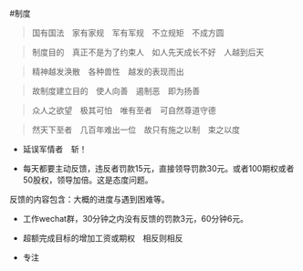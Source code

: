 #制度

>国有国法　家有家规　军有军规　不立规矩　不成方圆

>制度目的　真正不是为了约束人　如人先天成长不好　人越到后天　

>精神越发涣散　各种兽性　越发的表现而出

>故制度建立目的　使人向善　遏制恶　即为扬善

>众人之欲望　极其可怕　唯有至者　可自然尊道守德

>然天下至者　几百年难出一位　故只有施之以制　束之以度

* 延误军情者　斩！

* 每天都要主动反馈，违反者罚款15元，直接领导罚款30元。或者100期权或者50股权，领导加倍。这是态度问题。

反馈的内容包含：大概的进度与遇到困难等。

* 工作wechat群，30分钟之内没有反馈的罚款3元，60分钟6元。

* 超额完成目标的增加工资或期权　相反则相反

* 专注
